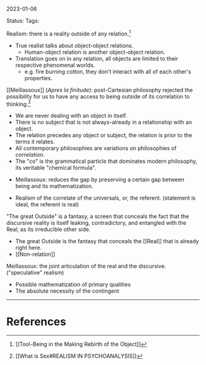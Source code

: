 2023-01-06

Status: 
Tags: 

Realism: there is a reality outside of any relation.[^1]
- True realist talks about object-object relations.
	- Human-object relation is another object-object relation.
- Translation goes on in any relation, all objects are limited to their respective phenomenal worlds.
	- e.g. fire burning cotton, they don't interact with all of each other's properties.

[[Meillassoux]] (*Apres la finitude*): post-Cartesian philosophy rejected the possibility for us to have any access to being outside of its correlation to thinking.[^2]
* We are never dealing with an object in itself.
* There is no subject that is not always-already in a relationship with an object.
* The relation precedes any object or subject, the relation is prior to the terms it relates.
* All contemporary philosophies are variations on philosophies of *correlation*.
* The "co" is the grammatical particle that dominates modern philosophy, its veritable "chemical formula".
- Meillassoux: reduces the gap by preserving a certain gap between being and its mathematization.
* Realism of the correlate of the universals, or, the referent. (statement is ideal, the referent is real)

"The great Outside" is a fantasy, a screen that conceals the fact that the discursive reality is itself leaking, contradictory, and entangled with the Real, as its irreducible other side.
* The great Outside is the fantasy that conceals the [[Real]] that is already right here.
* [[Non-relation]]

Meillassoux: the joint articulation of the real and the discursive. ("speculative" realism)
* Possible mathematization of primary qualities
* The absolute necessity of the contingent
---
# References

[^1]: [[Tool-Being in the Making Rebirth of the Object]]
[^2]: [[What is Sex#REALISM IN PSYCHOANALYSIS]]